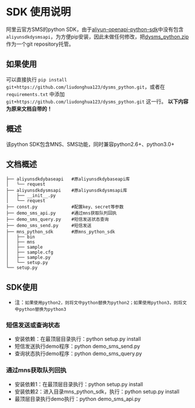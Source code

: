
# SDK 使用说明
阿里云官方SMS的python SDK，由于[aliyun-openapi-python-sdk](https://github.com/aliyun/aliyun-openapi-python-sdk)中没有包含`aliyunsdkdysmsapi`，为方便pip安装，因此未做任何修改，把[dysms_python.zip](http://ytx-sdk.oss-cn-shanghai.aliyuncs.com/dysms_python.zip?spm=a2c4g.11186623.2.6.s3rSMT&file=dysms_python.zip)作为一个git repository托管。

## 如果使用
可以直接执行 `pip install git+https://github.com/liudonghua123/dysms_python.git`，或者在`requirements.txt` 中添加 `git+https://github.com/liudonghua123/dysms_python.git` 这一行。
**以下内容为原来文档自带的！**

## 概述
该python SDK包含MNS、SMS功能，同时兼容python2.6+、python3.0+

## 文档概述
```
├── aliyunsdkdybaseapi   #原aliyunsdkdybaseapi库
│   └── request
├── aliyunsdkdysmsapi    #原aliyunsdkdysmsapi库
│   ├── __init__.py
│   └── request
├── const.py             #配置key、secret等参数
├── demo_sms_api.py      #通过mns获取队列回执
├── demo_sms_query.py    #短信发送状态查询
├── demo_sms_send.py     #短信发送
├── mns_python_sdk       #原mns_python_sdk
│   ├── bin
│   ├── mns
│   ├── sample 
│   ├── sample.cfg
│   ├── sample.py
│   └── setup.py
└── setup.py
```

## SDK使用

* 注：`如果使用python2，则将文中python替换为python2；如果使用python3，则将文中python替换为python3`

### 短信发送或查询状态
* 安装依赖：在最顶层目录执行：python setup.py install
* 短信发送执行demo程序：python demo_sms_send.py
* 查询状态执行demo程序：python demo_sms_query.py

### 通过mns获取队列回执
* 安装依赖1：在最顶层目录执行：python setup.py install
* 安装依赖2：进入目录mns_python_sdk，执行：python setup.py install
* 最顶层目录执行demo执行：python demo_sms_api.py

